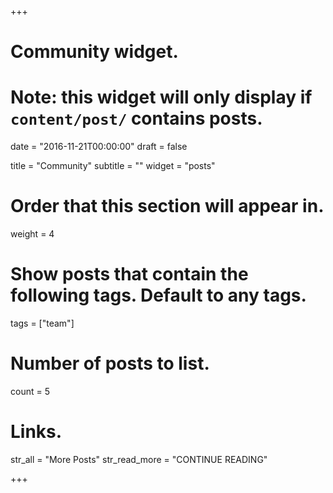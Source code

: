 +++
# Community widget.
# Note: this widget will only display if `content/post/` contains posts.

date = "2016-11-21T00:00:00"
draft = false

title = "Community"
subtitle = ""
widget = "posts"

# Order that this section will appear in.
weight = 4

# Show posts that contain the following tags. Default to any tags.
tags = ["team"]

# Number of posts to list.
count = 5

# Links.
str_all = "More Posts"
str_read_more = "CONTINUE READING"

+++
